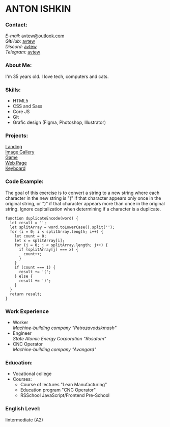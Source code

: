 # ANTON ISHKIN

### Contact:
*E-mail:* avtew@outlook.com  
*GitHub:* [avtew](https://github.com/avtew)  
*Discord:* [avtew](https://discordapp.com/users/963009110461259826)   
*Telegram:* [avtew](https://t.me/avtew)  

### About Me:
I'm 35 years old. I love tech, computers and cats.

### Skills:
* HTML5
* CSS and Sass
* Core JS
* Git
* Grafic design (Figma, Photoshop, Illustrator)

### Projects:
[Landing](https://rolling-scopes-school.github.io/avtew-JSFEPRESCHOOL/portfolio)  
[Image Gallery](https://rolling-scopes-school.github.io/avtew-JSFEPRESCHOOL/image-galery)  
[Game](https://rolling-scopes-school.github.io/avtew-JSFEPRESCHOOL/memory-game)  
[Web Page](https://rolling-scopes-school.github.io/avtew-JSFE2022Q1/shelter/pages/main/)  
[Keyboard](https://avtew.github.io/virtual-keyboard/)  

### Code Example:
The goal of this exercise is to convert a string to a new string where each character in the new string is "(" if that character appears only once in the original string, or ")" if that character appears more than once in the original string. Ignore capitalization when determining if a character is a duplicate.  
```
function duplicateEncode(word) {
  let result = '';
  let splitArray = word.toLowerCase().split('');
  for (i = 0; i < splitArray.length; i++) {
    let count = 0;
    let x = splitArray[i];
    for (j = 0; j < splitArray.length; j++) {
      if (splitArray[j] === x) {
        count++;
      }
    }
    if (count === 1) {
      result += '(';
    } else {
      result += ')';
    }
  }
  return result;
}
```

### Work Experience
* Worker  
*Machine-building company "Petrozavodskmash"*
* Engineer  
*State Atomic Energy Corporation "Rosatom"*
* CNC Operator  
*Machine-building company "Avangard"*

### Education:
* Vocational college 
* Courses:
    * Course of lectures "Lean Manufacturing"
    * Education program "CNC Operator"
    * RSSchool JavaScript/Frontend Pre-School
 
### English Level:
Iintermediate (A2)  
